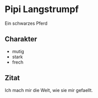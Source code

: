 # Pipi Langstrumpf

Ein schwarzes Pferd

## Charakter
* mutig
* stark
* frech

## Zitat
Ich mach mir die Welt, wie sie mir gefaellt.